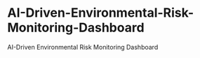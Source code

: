 # AI-Driven-Environmental-Risk-Monitoring-Dashboard
AI-Driven Environmental Risk Monitoring Dashboard
